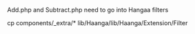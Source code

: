 Add.php and Subtract.php need to go into Hangaa filters

cp components/_extra/* lib/Haanga/lib/Haanga/Extension/Filter
